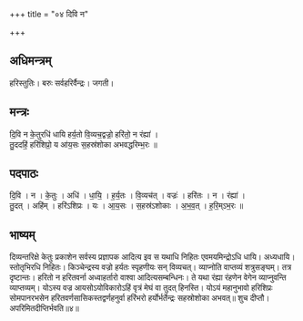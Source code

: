 +++
title = "०४ दिवि न"

+++
## अधिमन्त्रम्
हरिस्तुतिः। बरुः सर्वहरिर्वैन्द्रः। जगती।

## मन्त्रः
दि॒वि न के॒तुरधि॑ धायि हर्य॒तो वि॒व्यच॒द्वज्रो॒ हरि॑तो॒ न रंह्या॑ ।  
तु॒ददहिं॒ हरि॑शिप्रो॒ य आ॑य॒सः स॒हस्र॑शोका अभवद्धरिम्भ॒रः ॥

## पदपाठः
दि॒वि । न । के॒तुः । अधि॑ । धा॒यि॒ । ह॒र्य॒तः । वि॒व्यच॑त् । वज्रः॑ । हरि॑तः । न । रंह्या॑ ।  
तु॒दत् । अहि॑म् । हरि॑ऽशिप्रः । यः । आ॒य॒सः । स॒हस्र॑ऽशोकाः । अ॒भ॒व॒त् । ह॒रि॒म्ऽभ॒रः ॥

## भाष्यम्
दिव्यन्तरिक्षे केतुः प्रकाशेन सर्वस्य प्रज्ञापक आदित्य इव स यथाधि निहितः एवमयमिन्द्रोऽधि धायि। अध्यधायि। स्तोतृभिरधि निहितः। किञ्चेन्द्रस्य वज्रो हर्यतः स्पृहणीयः सन् विव्यचत्। व्याप्नोति वाप्तव्यं शत्रुसङ्घम्। तत्र दृष्टान्तः। हरितो न हरितवर्ना अध्वाहर्तारो वाश्वा आदित्यसम्बन्धिनः। ते यथा रंह्या रंहणेन वेगेन व्याप्नुवन्ति व्याप्तव्यम्। योऽस्य वज्र आयसोऽयोविकारोऽहिं वृत्रं मेघं वा तुदत् हिनस्ति। योऽयं महानुभावो हरिशिप्रः सोमपानरभसेन हरितवर्णसासिकस्तद्वर्णहनुर्वा हरिंभरो हर्योर्भर्तेन्द्रः सहस्रोशोका अभवत्॥ शुच दीप्तौ। अपरिमितदीप्तिर्भवति॥४॥